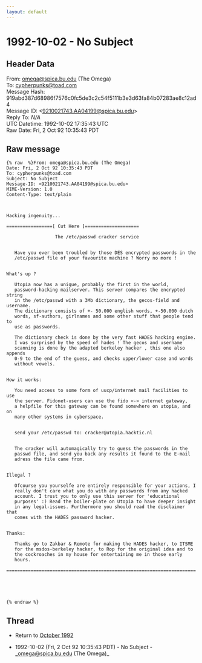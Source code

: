 ```yaml
---
layout: default
---
```


# 1992-10-02 - No Subject

## Header Data

From: omega@spica.bu.edu (The Omega)<br>
To: cypherpunks@toad.com<br>
Message Hash: 919abd387d68986f7576c0fc5de3c2c54f5111b3e3d63fa84b07283ae8c12ad4<br>
Message ID: \<9210021743.AA04199@spica.bu.edu\><br>
Reply To: _N/A_<br>
UTC Datetime: 1992-10-02 17:35:43 UTC<br>
Raw Date: Fri, 2 Oct 92 10:35:43 PDT<br>

## Raw message

```
{% raw  %}From: omega@spica.bu.edu (The Omega)
Date: Fri, 2 Oct 92 10:35:43 PDT
To: cypherpunks@toad.com
Subject: No Subject
Message-ID: <9210021743.AA04199@spica.bu.edu>
MIME-Version: 1.0
Content-Type: text/plain



Hacking ingenuity...

=================[ Cut Here ]====================

                  The /etc/passwd cracker service


   Have you ever been troubled by those DES encrypted passwords in the
   /etc/passwd file of your favourite machine ? Worry no more !


What's up ?

   Utopia now has a unique, probably the first in the world,
   password-hacking mailserver. This server compares the encrypted string
   in the /etc/passwd with a 3Mb dictionary, the gecos-field and username.
   The dictionary consists of +- 50.000 english words, +-50.000 dutch
   words, sf-authors, girlnames and some other stuff that people tend to
   use as passwords.

   The dictionary check is done by the very fast HADES hacking engine.
   I was surprised by the speed of hades ! The gecos and username
   scanning is done by the adapted berkeley hacker , this one also appends
   0-9 to the end of the guess, and checks upper/lower case and words
   without vowels.


How it works:

   You need access to some form of uucp/internet mail facilities to use
   the server. Fidonet-users can use the fido <-> internet gateway,
   a helpfile for this gateway can be found somewhere on utopia, and on
   many other systems in cyberspace.


   send your /etc/passwd to: cracker@utopia.hacktic.nl


   The cracker will automagically try to guess the passwords in the
   passwd file, and send you back any results it found to the E-mail
   adress the file came from.


Illegal ?

   Ofcourse you yourselfe are entirely responsible for your actions, I
   really don't care what you do with any passwords from any hacked
   account. I trust you to only use this server for 'educational
   purposes' :) Read the boiler-plate on Utopia to have deeper insight
   in any legal-issues. Furthermore you should read the disclaimer that
   comes with the HADES password hacker.


Thanks:

   Thanks go to Zakbar & Remote for making the HADES hacker, to ITSME
   for the msdos-berkeley hacker, to Rop for the original idea and to
   the cockroaches in my house for entertaining me in those early
   hours.

======================================================================





{% endraw %}
```

## Thread

+ Return to [October 1992](/archive/1992/10)

+ 1992-10-02 (Fri, 2 Oct 92 10:35:43 PDT) - No Subject - _omega@spica.bu.edu (The Omega)_

